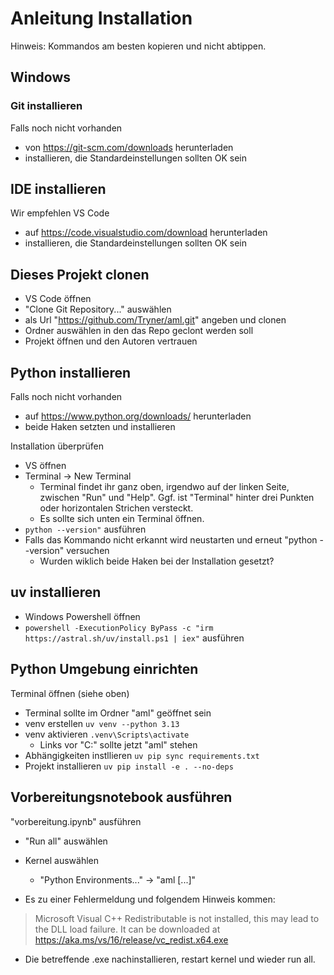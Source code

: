 # Anleitung Installation
Hinweis: Kommandos am besten kopieren und nicht abtippen.

## Windows

### Git installieren
Falls noch nicht vorhanden
- von https://git-scm.com/downloads herunterladen
- installieren, die Standardeinstellungen sollten OK sein

## IDE installieren
Wir empfehlen VS Code
- auf https://code.visualstudio.com/download herunterladen
- installieren, die Standardeinstellungen sollten OK sein

## Dieses Projekt clonen
- VS Code öffnen
- "Clone Git Repository..." auswählen
- als Url "https://github.com/Tryner/aml.git" angeben und clonen
- Ordner auswählen in den das Repo geclont werden soll
- Projekt öffnen und den Autoren vertrauen

## Python installieren
Falls noch nicht vorhanden
- auf https://www.python.org/downloads/ herunterladen
- beide Haken setzten und installieren

Installation überprüfen
- VS öffnen
- Terminal -> New Terminal
    - Terminal findet ihr ganz oben, irgendwo auf der linken Seite, zwischen "Run" und "Help". Ggf. ist "Terminal" hinter drei Punkten oder horizontalen Strichen versteckt.
    - Es sollte sich unten ein Terminal öffnen.
- `python --version"` ausführen
- Falls das Kommando nicht erkannt wird neustarten und erneut "python --version" versuchen
    - Wurden wiklich beide Haken bei der Installation gesetzt?

## uv installieren
- Windows Powershell öffnen
- `powershell -ExecutionPolicy ByPass -c "irm https://astral.sh/uv/install.ps1 | iex"` ausführen

## Python Umgebung einrichten
Terminal öffnen (siehe oben)
- Terminal sollte im Ordner "aml" geöffnet sein
- venv erstellen `uv venv --python 3.13`
- venv aktivieren `.venv\Scripts\activate`
    - Links vor "C:" sollte jetzt "aml" stehen
- Abhängigkeiten instllieren `uv pip sync requirements.txt`
- Projekt installieren `uv pip install -e . --no-deps`

## Vorbereitungsnotebook ausführen
"vorbereitung.ipynb" ausführen
- "Run all" auswählen
- Kernel auswählen
    - "Python Environments..." -> "aml [...]"

- Es zu einer Fehlermeldung und folgendem Hinweis kommen:
> Microsoft Visual C++ Redistributable is not installed, this may lead to the DLL load failure.
> It can be downloaded at https://aka.ms/vs/16/release/vc_redist.x64.exe

- Die betreffende .exe nachinstallieren, restart kernel und wieder run all.